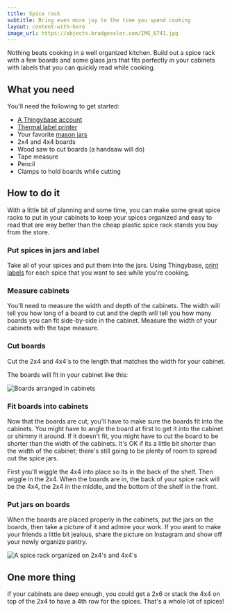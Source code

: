 ```yaml
---
title: Spice rack
subtitle: Bring even more joy to the time you spend cooking
layout: content-with-hero
image_url: https://objects.bradgessler.com/IMG_6741.jpg
---
```


Nothing beats cooking in a well organized kitchen. Build out a spice rack with a few boards and some glass jars that fits perfectly in your cabinets with labels that you can quickly read while cooking.

## What you need

You'll need the following to get started:

* [A Thingybase account](/launch)
* [Thermal label printer](/help/printers)
* Your favorite [mason jars](https://www.amazon.com/s?k=mason+jars)
* 2x4 and 4x4 boards
* Wood saw to cut boards (a handsaw will do)
* Tape measure
* Pencil
* Clamps to hold boards while cutting

## How to do it

With a little bit of planning and some time, you can make some great spice racks to put in your cabinets to keep your spices organized and easy to read that are way better than the cheap plastic spice rack stands you buy from the store.

### Put spices in jars and label

Take all of your spices and put them into the jars. Using Thingybase, [print labels](/help/printers) for each spice that you want to see while you're cooking.

### Measure cabinets

You'll need to measure the width and depth of the cabinets. The width will tell you how long of a board to cut and the depth will tell you how many boards you can fit side-by-side in the cabinet. Measure the width of your cabinets with the tape measure.

### Cut boards

Cut the 2x4 and 4x4's to the length that matches the width for your cabinet.

The boards will fit in your cabinet like this:

![Boards arranged in cabinets](vector:///illustrations/spice-rack-board-cutaway.svg)

### Fit boards into cabinets

Now that the boards are cut, you'll have to make sure the boards fit into the cabinets. You might have to angle the board at first to get it into the cabinet or shimmy it around. If it doesn't fit, you might have to cut the board to be shorter than the width of the cabinets. It's OK if its a little bit shorter than the width of the cabinet; there's still going to be plenty of room to spread out the spice jars.

First you'll wiggle the 4x4 into place so its in the back of the shelf. Then wiggle in the 2x4. When the boards are in, the back of your spice rack will be the 4x4, the 2x4 in the middle, and the bottom of the shelf in the front.

### Put jars on boards

When the boards are placed properly in the cabinets, put the jars on the boards, then take a picture of it and admire your work. If you want to make your friends a little bit jealous, share the picture on Instagram and show off your newly organize pantry.

![A spice rack organized on 2x4's and 4x4's](https://objects.bradgessler.com/IMG_6741.jpg)

## One more thing

If your cabinets are deep enough, you could get a 2x6 or stack the 4x4 on top of the 2x4 to have a 4th row for the spices. That's a whole lot of spices!